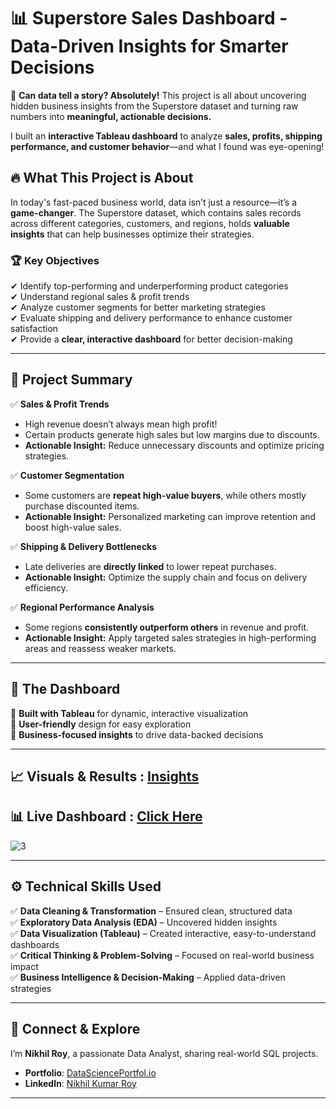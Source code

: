 # 📊 Superstore Sales Dashboard - Data-Driven Insights for Smarter Decisions  

🚀 **Can data tell a story? Absolutely!** This project is all about uncovering hidden business insights from the Superstore dataset and turning raw numbers into **meaningful, actionable decisions.**  

I built an **interactive Tableau dashboard** to analyze **sales, profits, shipping performance, and customer behavior**—and what I found was eye-opening!  

## 🔥 What This Project is About  

In today's fast-paced business world, data isn’t just a resource—it’s a **game-changer**. The Superstore dataset, which contains sales records across different categories, customers, and regions, holds **valuable insights** that can help businesses optimize their strategies.  

### 🏆 **Key Objectives**  
✔ Identify top-performing and underperforming product categories  
✔ Understand regional sales & profit trends  
✔ Analyze customer segments for better marketing strategies  
✔ Evaluate shipping and delivery performance to enhance customer satisfaction  
✔ Provide a **clear, interactive dashboard** for better decision-making  

---

## 📌 Project Summary  

✅ **Sales & Profit Trends**  
- High revenue doesn’t always mean high profit!  
- Certain products generate high sales but low margins due to discounts.  
- **Actionable Insight:** Reduce unnecessary discounts and optimize pricing strategies.  

✅ **Customer Segmentation**  
- Some customers are **repeat high-value buyers**, while others mostly purchase discounted items.  
- **Actionable Insight:** Personalized marketing can improve retention and boost high-value sales.  

✅ **Shipping & Delivery Bottlenecks**  
- Late deliveries are **directly linked** to lower repeat purchases.  
- **Actionable Insight:** Optimize the supply chain and focus on delivery efficiency.  

✅ **Regional Performance Analysis**  
- Some regions **consistently outperform others** in revenue and profit.  
- **Actionable Insight:** Apply targeted sales strategies in high-performing areas and reassess weaker markets.  

---

## 🎨 **The Dashboard**  

🔹 **Built with Tableau** for dynamic, interactive visualization  
🔹 **User-friendly** design for easy exploration  
🔹 **Business-focused insights** to drive data-backed decisions  

---

## 📈 Visuals & Results : [Insights](https://github.com/NikhilRoyDA/Superstore-Sales-Dashboard-Tableau-Project/tree/main/Insights)
## 📊 Live Dashboard : [Click Here](https://public.tableau.com/app/profile/nikhil.roy6700/viz/Superstore_17424648477720/SuperstoreDashboard)

![3](https://github.com/user-attachments/assets/e24efa88-826b-4028-a63d-a2a3a9a2617b)

---

## ⚙️ **Technical Skills Used**  

✅ **Data Cleaning & Transformation** – Ensured clean, structured data  
✅ **Exploratory Data Analysis (EDA)** – Uncovered hidden insights  
✅ **Data Visualization (Tableau)** – Created interactive, easy-to-understand dashboards  
✅ **Critical Thinking & Problem-Solving** – Focused on real-world business impact  
✅ **Business Intelligence & Decision-Making** – Applied data-driven strategies  

---

## 🔗 Connect & Explore  
I’m **Nikhil Roy**, a passionate Data Analyst, sharing real-world SQL projects.
- **Portfolio**: [DataSciencePortfol.io](https://www.datascienceportfol.io/nikhilroy744)  
- **LinkedIn**: [Nikhil Kumar Roy](https://www.linkedin.com/in/nikhil-kumar-roy/) 

---
